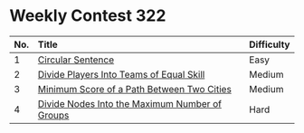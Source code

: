 # Weekly Contest 322

| No. | Title | Difficulty
|:---|:---|:---|
| 1 | [Circular Sentence](https://leetcode.com/problems/circular-sentence/) | Easy
| 2 | [Divide Players Into Teams of Equal Skill](https://leetcode.com/problems/divide-players-into-teams-of-equal-skill/) | Medium
| 3 | [Minimum Score of a Path Between Two Cities](https://leetcode.com/problems/minimum-score-of-a-path-between-two-cities/) | Medium
| 4 | [Divide Nodes Into the Maximum Number of Groups](https://leetcode.com/problems/divide-nodes-into-the-maximum-number-of-groups/) | Hard
